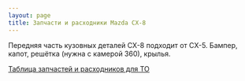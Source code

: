 ```yaml
---
layout: page
title: Запчасти и расходники Mazda CX-8
---
```

Передняя часть кузовных деталей CX-8 подходит от CX-5. Бампер, капот, решётка (нужна с камерой 360), крылья.

[Таблица запчастей и расходников для ТО](https://docs.google.com/spreadsheets/d/1p5LTm-OUzmvUWGpKFkbA6hxvPtnBf3wCGSGtuF4wy1c/edit?usp=sharing "Таблица запчастей и расходников для ТО")



